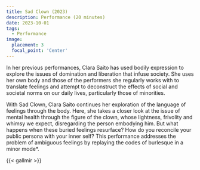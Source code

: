 ```yaml
---
title: Sad Clown (2023)
description: Performance (20 minutes)
date: 2023-10-01
tags:
  - Performance
image:
  placement: 3
  focal_point: 'Center'
---
```


In her previous performances, Clara Saito has used bodily expression to explore the issues of domination and liberation that infuse society. She uses her own body and those of the performers she regularly works with to translate feelings and attempt to deconstruct the effects of social and societal norms on our daily lives, particularly those of minorities.

With Sad Clown, Clara Saito continues her exploration of the language of feelings through the body. Here, she takes a closer look at the issue of mental health through the figure of the clown, whose lightness, frivolity and whimsy we expect, disregarding the person embodying him. But what happens when these buried feelings resurface? How do you reconcile your public persona with your inner self?  This performance addresses the problem of ambiguous feelings by replaying the codes of burlesque in a minor mode*.

{{< gallmir >}}

<!--more-->
